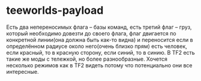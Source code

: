 # teeworlds-payload
Есть два непереносимых флага – базы команд, есть третий флаг – груз, который необходимо довезти до своего флага, флаг двигается по конкретной линии(она должна быть как-то видна) и переносится если в определённом радиусе около него(очень близко прям) есть человек, если красный, то в красную сторону, если синий, то в синию. В TF2 есть такие же моды с тележкой, но более разнообразные. Хочется несколько режимов как в TF2 видеть потому что потенциально они все интересные.
